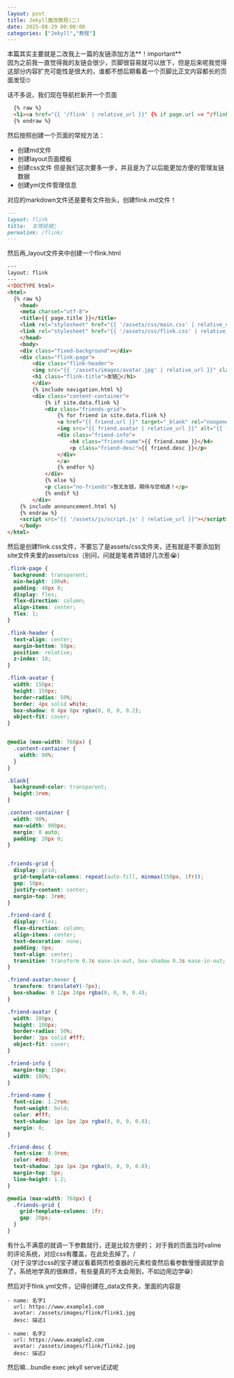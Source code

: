 ```yaml
---
layout: post
title: Jekyll魔改教程(二)
date: 2025-08-29 00:00:00
categories: ["Jekyll","教程"]
---
```


本篇其实主要就是二改我上一篇的友链添加方法**！important**   
因为之前我一直觉得我的友链会很少，页脚很容易就可以放下，但是后来呢我觉得这部分内容扩充可能性是很大的，谁都不想后期看着一个页脚比正文内容都长的页面发怔🙄

话不多说，我们现在导航栏新开一个页面

```html
  {% raw %}
  <li><a href="{{ '/flink' | relative_url }}" {% if page.url == "/flink/" %}class="active"{% endif %}>友链</a></li>
  {% endraw %}
```

然后按照创建一个页面的常规方法：
- 创建md文件
- 创建layout页面模板
- 创建css文件
但是我们这次要多一步，并且是为了以后能更加方便的管理友链数据
- 创建yml文件管理信息

对应的markdown文件还是要有文件抬头，创建flink.md文件！
```markdown
---
layout: flink
title:  友情链接🔗
permalink: /flink/
---

```

然后再_layout文件夹中创建一个flink.html
```html
---
layout: flink
---
<!DOCTYPE html>
<html>
  {% raw %}
    <head>
    <meta charset="utf-8">
    <title>{{ page.title }}</title>
    <link rel="stylesheet" href="{{ '/assets/css/main.css' | relative_url }}">
    <link rel="stylesheet" href="{{ '/assets/css/flink.css' | relative_url }}">
    </head>
    <body>
    <div class="fixed-background"></div>
    <div class="flink-page">
        <div class="flink-header">
        <img src="{{ '/assets/images/avatar.jpg' | relative_url }}" class="flink-avatar">
        <h1 class="flink-title">友链🔗</h1> 
        </div>
        {% include navigation.html %}
        <div class="content-container">
            {% if site.data.flink %}
            <div class="friends-grid">
                {% for friend in site.data.flink %}
                <a href="{{ friend.url }}" target="_blank" rel="noopener noreferrer" class="friend-card">
                <img src="{{ friend.avatar | relative_url }}" alt="{{ friend.name }}" class="friend-avatar">
                <div class="friend-info">
                    <h4 class="friend-name">{{ friend.name }}</h4>
                    <p class="friend-desc">{{ friend.desc }}</p>
                </div>
                </a>
                {% endfor %}
            </div>
            {% else %}
            <p class="no-friends">暂无友链，期待与您相遇！</p>
            {% endif %}
        </div>
    {% include announcement.html %}
    {% endraw %}
    <script src="{{ '/assets/js/script.js' | relative_url }}"></script>
    </body>
</html>
```

然后是创建flink.css文件，不要忘了是assets/css文件夹，还有就是不要添加到site文件夹里的assets/css（别问，问就是笔者弄错好几次惹😭）

```css
.flink-page {
  background: transparent;
  min-height: 100vh;
  padding: 40px 0; 
  display: flex;
  flex-direction: column;
  align-items: center; 
  flex: 1;
}

.flink-header {
  text-align: center; 
  margin-bottom: 50px; 
  position: relative;
  z-index: 10;
}

.flink-avatar {
  width: 150px; 
  height: 150px;
  border-radius: 50%;
  border: 4px solid white; 
  box-shadow: 0 4px 8px rgba(0, 0, 0, 0.2);
  object-fit: cover;
}


@media (max-width: 768px) {
  .content-container {
    width: 90%; 
  }
}

.blank{
  background-color: transparent;
  height:3rem;
}

.content-container {
  width: 90%; 
  max-width: 900px;
  margin: 0 auto; 
  padding: 20px 0; 
}


.friends-grid {
  display: grid;
  grid-template-columns: repeat(auto-fill, minmax(150px, 1fr));
  gap: 10px;
  justify-content: center;
  margin-top: 3rem;
}

.friend-card {
  display: flex;
  flex-direction: column;
  align-items: center;
  text-decoration: none;
  padding: 0px;
  text-align: center;
  transition: transform 0.3s ease-in-out, box-shadow 0.3s ease-in-out;
}

.friend-avatar:hover {
  transform: translateY(-7px);
  box-shadow: 0 12px 24px rgba(0, 0, 0, 0.4);
}

.friend-avatar {
  width: 100px;
  height: 100px;
  border-radius: 50%; 
  border: 3px solid #fff;
  object-fit: cover;
}

.friend-info {
  margin-top: 15px;
  width: 100%;
}

.friend-name {
  font-size: 1.2rem;
  font-weight: bold;
  color: #fff;
  text-shadow: 1px 1px 2px rgba(0, 0, 0, 0.8);
  margin: 0;
}

.friend-desc {
  font-size: 0.9rem;
  color: #ddd;
  text-shadow: 1px 1px 2px rgba(0, 0, 0, 0.8);
  margin-top: 5px;
  line-height: 1.2;
}

@media (max-width: 768px) {
  .friends-grid {
    grid-template-columns: 1fr; 
    gap: 20px;
  }
}
```
有什么不满意的就调一下参数就行，还是比较方便的；
对于我的页面当时valine的评论系统，对应css有覆盖，在此处去掉了。/    
（对于没学过css的宝子建议看着网页检查器的元素检查然后看参数慢慢调就学会了，系统地学真的很麻烦，有些量真的不太会用到，不如边用边学😁）

然后对于flink.yml文件，记得创建在_data文件夹，里面的内容是
```
- name: 名字1
  url: https://www.example1.com
  avatar: /assets/images/flink/flink1.jpg
  desc: 描述1

- name: 名字2
  url: https://www.example2.com
  avatar: /assets/images/flink/flink2.jpg
  desc: 描述2
```
然后嘛…bundle exec jekyll serve试试呢